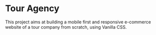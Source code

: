 # Tour Agency
This project aims at building a mobile first and responsive e-commerce website of a tour company from scratch, using Vanilla CSS. 
